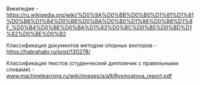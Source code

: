 Википедие - https://ru.wikipedia.org/wiki/%D0%9A%D0%BB%D0%B0%D1%81%D1%81%D0%B8%D1%84%D0%B8%D0%BA%D0%B0%D1%86%D0%B8%D1%8F_%D0%B4%D0%BE%D0%BA%D1%83%D0%BC%D0%B5%D0%BD%D1%82%D0%BE%D0%B2

Классификация документов методом опорных векторов - https://habrahabr.ru/post/130278/

Классификация текстов (студенческий дипломчик с правильными словами) - www.machinelearning.ru/wiki/images/a/a9/Rysmyatova_report.pdf
